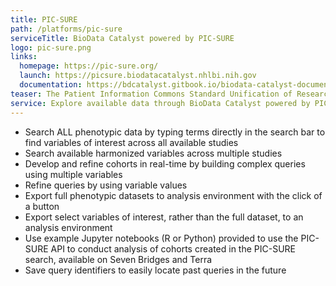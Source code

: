 ```yaml
---
title: PIC-SURE
path: /platforms/pic-sure
serviceTitle: BioData Catalyst powered by PIC-SURE
logo: pic-sure.png
links:
  homepage: https://pic-sure.org/
  launch: https://picsure.biodatacatalyst.nhlbi.nih.gov
  documentation: https://bdcatalyst.gitbook.io/biodata-catalyst-documentation/explore_data/pic-sure-for-biodata-catalyst-user-guide
teaser: The Patient Information Commons Standard Unification of Research Elements (PIC-SURE) user interface gives  investigators the ability to search available data and conduct feasibility queries, allowing for cohorts to be built in real-time and results to be exported via the PIC-SURE API for analysis.
service: Explore available data through BioData Catalyst powered by PIC-SURE with interactive search and visualizations for feasibility assessment. Use query results to create a cohort, with the ability to choose specific variables of interest to export into an analysis environment.
---
```


- Search ALL phenotypic data by typing terms directly in the search bar to find variables of interest across all available studies
- Search available harmonized variables across multiple studies
- Develop and refine cohorts in real-time by building complex queries using multiple variables
- Refine queries by using variable values
- Export full phenotypic datasets to analysis environment with the click of a button
- Export select variables of interest, rather than the full dataset, to an analysis environment
- Use example Jupyter notebooks (R or Python) provided to use the PIC-SURE API to conduct analysis of cohorts created in the PIC-SURE search, available on Seven Bridges and Terra
- Save query identifiers to easily locate past queries in the future
